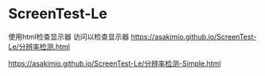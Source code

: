 # ScreenTest-Le
使用html检查显示器
访问以检查显示器
https://asakimio.github.io/ScreenTest-Le/分辨率检测.html

https://asakimio.github.io/ScreenTest-Le/分辨率检测-Simple.html
